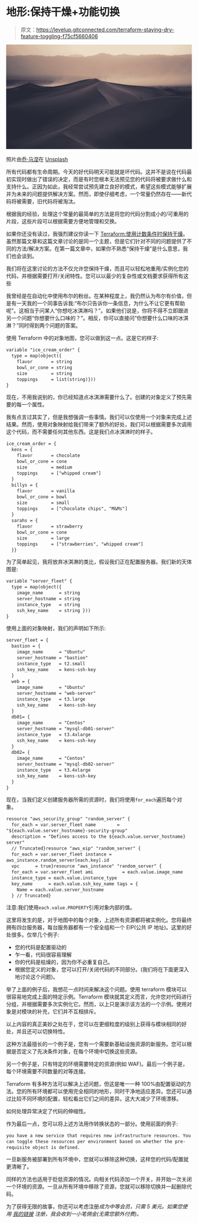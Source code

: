 # 地形:保持干燥+功能切换

> 原文：<https://levelup.gitconnected.com/terraform-staying-dry-feature-toggling-f75cf5660406>

![](img/db5d49ba3b6ebb21db60387b03d4aa67.png)

照片由[乔·马涅](https://unsplash.com/@joemania?utm_source=medium&utm_medium=referral)在 [Unsplash](https://unsplash.com?utm_source=medium&utm_medium=referral)

所有代码都有生命周期。今天的好代码明天可能就是坏代码。这并不是说在代码最初实现时做出了错误的决定，而是有时您根本无法预见您的代码将被要求做什么和支持什么。正因为如此，我经常尝试预先建立良好的模式，希望这些模式能够扩展并为未来的问题提供解决方案。然而，即使仔细考虑，一个常量仍然存在——新代码将被需要，旧代码将被淘汰。

根据我的经验，处理这个常量的最简单的方法是将您的代码分割成小的/可重用的片段，这些片段可以根据需要方便地管理和交换。

如果你还没有读过，我强烈建议你读一下 [Terraform:使用计数条件时保持干燥](https://medium.com/dev-genius/terraform-staying-dry-when-using-count-conditionals-2c4f6c15a4ac)。虽然那篇文章和这篇文章讨论的是同一个主题，但是它们针对不同的问题提供了不同的方法/解决方案。在第一篇文章中，如果你不熟悉“保持干燥”是什么意思，我们也会谈到。

我们将在这里讨论的方法不仅允许您保持干燥，而且可以轻松地重用/实例化您的代码，并根据需要打开/关闭特性。您可以以最少的复杂性或文档要求获得所有这些

我曾经是在自动化中使用布尔的粉丝。在某种程度上，我仍然认为布尔有价值，但是有一天我的一个同事告诉我:“布尔只告诉你一条信息，为什么不让它更有帮助呢”。这相当于问某人“你想吃冰淇淋吗？”。如果他们说是，你将不得不立即跟进另一个问题“你想要什么口味的？”。相反，你可以直接问“你想要什么口味的冰淇淋？”同时得到两个问题的答案。

使用 Terraform 中的对象地图，您可以做到这一点。这是它的样子:

```
variable "ice_cream_order" {
  type = map(object({
    flavor       = string
    bowl_or_cone = string
    size         = string
    toppings     = list(string)}))
}
```

现在，不用我说别的，你已经知道点冰淇淋需要什么了。创建的对象定义了预先需要的每一个属性。

我有点言过其实了，但是我想强调一些事情。我们可以仅使用一个对象来完成上述结果。然而，使用对象映射给我们带来了额外的好处，我们可以根据需要多次调用这个代码，而不需要任何其他东西。这是我们点冰淇淋时的样子。

```
ice_cream_order = {
  kens = {
    flavor       = chocolate
    bowl_or_cone = cone
    size         = medium
    toppings     = ["whipped cream"]
  }
  billys = {
    flavor       = vanilla
    bowl_or_cone = bowl
    size         = small
    toppings     = ["chocolate chips", "M&Ms"]
  }
  sarahs = {
    flavor       = strawberry
    bowl_or_cone = cone
    size         = large
    toppings     = ["strawberries", "whipped cream"]
  }}
```

为了简单起见，我将放弃冰淇淋的类比，假设我们正在配置服务器。我们新的天体图是:

```
variable "server_fleet" {
  type = map(object({
    image_name      = string
    server_hostname = string
    instance_type   = string
    ssh_key_name    = string }))
}
```

使用上面的对象映射，我们的声明如下所示:

```
server_fleet = {
  bastion = {
    image_name      = "Ubuntu"
    server_hostname = "bastion"
    instance_type   = t2.small
    ssh_key_name    = kens-ssh-key
  }
  web = {
    image_name      = "Ubuntu"
    server_hostname = "web-server"
    instance_type   = t3.large
    ssh_key_name    = kens-ssh-key
  }
  db01= {
    image_name      = "Centos"
    server_hostname = "mysql-db01-server"
    instance_type   = t3.4xlarge
    ssh_key_name    = kens-ssh-key
  }
  db02= {
    image_name      = "Centos"
    server_hostname = "mysql-db02-server"
    instance_type   = t3.4xlarge
    ssh_key_name    = kens-ssh-key
  }
}
```

现在，当我们定义创建服务器所需的资源时，我们将使用`for_each`遍历每个对象。

```
resource "aws_security_group" "random_server" {
  for_each = var.server_fleet name        = "${each.value.server_hostname}-security-group"
  description = "Defines access to the ${each.value.server_hostname} server"
  // Truncated}resource "aws_eip" "random_server" {
  for_each = var.server_fleet instance = aws_instance.random_server[each.key].id
  vpc      = true}resource "aws_instance" "random_server" {
  for_each = var.server_fleet ami           = each.value.image_name
  instance_type = each.value.instance_type
  key_name      = each.value.ssh_key_name tags = {
    Name = each.value.server_hostname
  } // Truncated}
```

注意:我们使用`each.value.PROPERTY`引用对象内部的值。

这里将发生的是，对于地图中的每个对象，上述所有资源都将被实例化。您将最终拥有四台服务器，每台服务器都有一个安全组和一个 EIP(公共 IP 地址)。这里的好处很多。仅举几个例子:

*   您的代码是配置驱动的
*   乍一看，代码很容易理解
*   你的代码是枯燥的，因为你不必重复自己。
*   根据您定义的对象，您可以打开/关闭代码的不同部分。(我们将在下面更深入地讨论这个问题)。

举了上面的例子后，我想花一点时间来解决这个问题。使用 terraform 模块可以很容易地完成上面的特定示例。Terraform 模块就其定义而言，允许您对代码进行分组，并根据需要多次实例化它。然而，以上只是演示该方法的一个示例。使用对象是对模块的补充，它们并不互相排斥。

以上内容的真正美妙之处在于，您可以在更细粒度的级别上获得与模块相同的好处，并且还可以切换特性。

这种方法最擅长的一个例子是，您有一个需要新基础设施资源的新服务。您可以根据是否定义了先决条件对象，在每个环境中切换这些资源。

另一个例子是，只有特定的环境需要特定的资源(例如 WAF)。最后一个例子是，每个环境需要不同数量的对等连接。

Terraform 有多种方法可以解决上述问题，但这是唯一一种 100%由配置驱动的方法。您的所有环境都可以使用完全相同的地形，同时干净地适应差异。您还可以通过比较不同环境的配置，轻松看出它们之间的差异。这大大减少了环境漂移。

如何处理异常决定了代码的伸缩性。

作为最后一点，您可以将上述方法用作转换状态的一部分。使用前面的例子:

```
you have a new service that requires new infrastructure resources. You can toggle these resources per environment based on whether the pre-requisite object is defined.
```

一旦新服务被部署到所有环境中，您就可以移除这种切换，这样您的代码/配置就更清晰了。

同样的方法也适用于贬低资源的情况。向相关代码添加一个开关，并开始一次关闭一个环境的资源。一旦从所有环境中移除了资源，您就可以移除切换并一起删除代码。

为了获得无限的故事，你还可以考虑注册[](https://blog.rhel.solutions/membership)**成为中等会员，只需 5 美元。如果您使用* [*我的链接*](https://blog.rhel.solutions/membership) *注册，我会收到一小笔佣金(无需您额外付费)。**